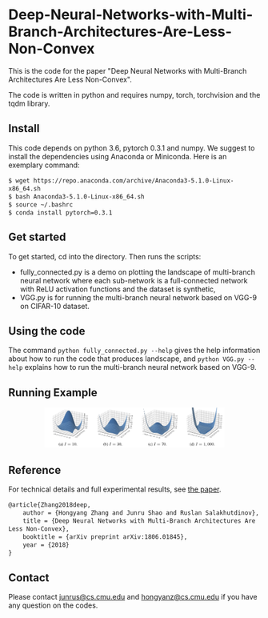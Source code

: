 # Deep-Neural-Networks-with-Multi-Branch-Architectures-Are-Less-Non-Convex

This is the code for the paper "Deep Neural Networks with Multi-Branch Architectures Are Less Non-Convex".

The code is written in python and requires numpy, torch, torchvision and the tqdm library.

## Install
This code depends on python 3.6, pytorch 0.3.1 and numpy. We suggest to install the dependencies using Anaconda or Miniconda. Here is an exemplary command:
```
$ wget https://repo.anaconda.com/archive/Anaconda3-5.1.0-Linux-x86_64.sh
$ bash Anaconda3-5.1.0-Linux-x86_64.sh
$ source ~/.bashrc
$ conda install pytorch=0.3.1
```

## Get started
To get started, cd into the directory. Then runs the scripts: 
* fully_connected.py is a demo on plotting the landscape of multi-branch neural network where each sub-network is a full-connected network with ReLU activation functions and the dataset is synthetic,
* VGG.py is for running the multi-branch neural network based on VGG-9 on CIFAR-10 dataset.

## Using the code
The command `python fully_connected.py --help` gives the help information about how to run the code that produces landscape, and `python VGG.py --help` explains how to run the multi-branch neural network based on VGG-9.

## Running Example
<p align="center">
    <img src="example.png" width="360"\>
</p>

## Reference
For technical details and full experimental results, see [the paper](https://arxiv.org/abs/1806.01845).
```
@article{Zhang2018deep, 
	author = {Hongyang Zhang and Junru Shao and Ruslan Salakhutdinov}, 
	title = {Deep Neural Networks with Multi-Branch Architectures Are Less Non-Convex}, 
	booktitle = {arXiv preprint arXiv:1806.01845},
	year = {2018}
}
```

## Contact
Please contact junrus@cs.cmu.edu and hongyanz@cs.cmu.edu if you have any question on the codes.
